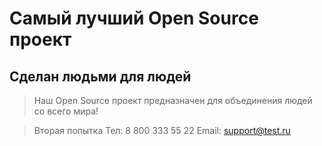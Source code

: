 # Самый лучший Open Source проект

## Сделан людьми для людей

> Наш Open Source проект предназначен для объединения людей со всего мира!

> Вторая попытка
> Тел: 8 800 333 55 22
> Email: support@test.ru
